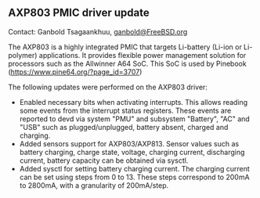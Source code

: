 ## AXP803 PMIC driver update ##

Contact: Ganbold Tsagaankhuu, <ganbold@FreeBSD.org>

The AXP803 is a highly integrated PMIC that targets Li-battery
(Li-ion or Li-polymer) applications. It provides flexible power
management solution for processors such as the Allwinner A64 SoC.
This SoC is used by Pinebook (https://www.pine64.org/?page_id=3707)

The following updates were performed on the AXP803 driver:

  * Enabled necessary bits when activating interrupts. This allows
    reading some events from the interrupt status registers. These
    events are reported to devd via system "PMU" and subsystem
    "Battery", "AC" and "USB" such as plugged/unplugged, battery
    absent, charged and charging.
  * Added sensors support for AXP803/AXP813. Sensor values such as
    battery charging, charge state, voltage, charging current,
    discharging current, battery capacity can be obtained via sysctl.
  * Added sysctl for setting battery charging current. The charging
    current can be set using steps from 0 to 13.  These steps
    correspond to 200mA to 2800mA, with a granularity of 200mA/step.
